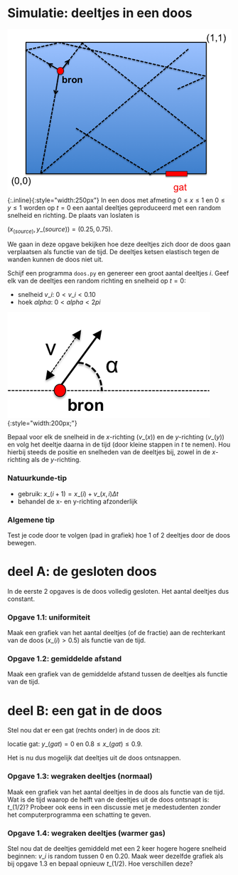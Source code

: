 # Simulatie: deeltjes in een doos

![Doos](Doos.png){:.inline}{:style="width:250px"} In een doos met afmeting $0
\leq x \leq 1$ en $0 \leq y \leq 1$ worden op $t=0$ een aantal deeltjes
geproduceerd met een random snelheid en richting. De plaats van loslaten is

$(x_(source),y\_(source)) = (0.25,0.75)$.

We gaan in deze opgave bekijken hoe deze deeltjes zich door de doos gaan
verplaatsen als functie van de tijd. De deeltjes ketsen elastisch tegen de
wanden kunnen de doos niet uit.

Schijf een programma `doos.py` en genereer een groot aantal deeltjes $i$.
Geef elk van de deeltjes een random richting en snelheid op $t=0$:

* snelheid $v\_i$: $0 < v\_i < 0.10$
* hoek $alpha$: $0 < alpha < 2pi$

![Kinematica](Kinematica.png){:style="width:200px;"}

Bepaal voor elk de snelheid in de $x$-richting ($v\_(x)$) en de $y$-richting
($v\_(y)$) en volg het deeltje daarna in de tijd (door kleine stappen in $t$
te nemen). Hou hierbij steeds de positie en snelheden van de deeltjes bij,
zowel in de $x$-richting als de $y$-richting.

### Natuurkunde-tip

* gebruik: $x\_(i+1) = x\_(i) + v\_(x,i)\Delta t$
* behandel de x- en y-richting afzonderlijk

### Algemene tip

Test je code door te volgen (pad in grafiek) hoe 1 of 2 deeltjes door de doos
bewegen.

# deel A: de gesloten doos

In de eerste 2 opgaves is de doos volledig gesloten. Het aantal deeltjes 
dus constant.

### Opgave 1.1: uniformiteit

Maak een grafiek van het aantal deeltjes (of de fractie) aan de rechterkant 
van de doos ($x\_(i) > 0.5$) als functie van de tijd.

### Opgave 1.2: gemiddelde afstand

Maak een grafiek van de gemiddelde afstand tussen de deeltjes als functie van
de tijd.

# deel B: een gat in de doos

Stel nou dat er een gat (rechts onder) in de doos zit:

locatie gat: $y\_(gat) = 0$ en $0.8 \leq x\_(gat) \leq 0.9$.

Het is nu dus mogelijk dat deeltjes uit de doos ontsnappen.

### Opgave 1.3: wegraken deeltjes (normaal)

Maak een grafiek van het aantal deeltjes in de doos als functie van de tijd.
Wat is de tijd waarop de helft van de deeltjes uit de doos ontsnapt is:
$t\_(1/2)$? Probeer ook eens in een discussie met je medestudenten zonder het
computerprogramma een schatting te geven.

### Opgave 1.4: wegraken deeltjes (warmer gas)

Stel nou dat de deeltjes gemiddeld met een $2$ keer hogere hogere snelheid
beginnen: $v\_i$ is random tussen 0 en 0.20. Maak weer dezelfde grafiek als
bij opgave 1.3 en bepaal opnieuw $t\_(1/2)$. Hoe verschillen deze?
